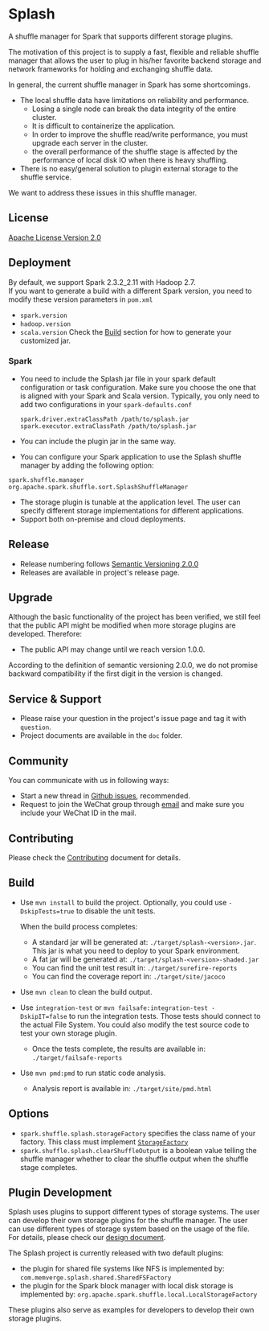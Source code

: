 # Splash

A shuffle manager for Spark that supports different storage plugins.

The motivation of this project is to supply a fast, flexible and reliable 
shuffle manager that allows the user to plug in his/her favorite backend storage 
and network frameworks for holding and exchanging shuffle data. 

In general, the current shuffle manager in Spark has some shortcomings.

* The local shuffle data have limitations on reliability and performance. 
  * Losing a single node can break the data integrity of the entire cluster.
  * It is difficult to containerize the application.
  * In order to improve the shuffle read/write performance, you must upgrade 
    each server in the cluster.
  * the overall performance of the shuffle stage is affected by the performance 
    of local disk IO when there is heavy shuffling.
* There is no easy/general solution to plugin external storage to the shuffle 
  service.
  
We want to address these issues in this shuffle manager.

## License
[Apache License Version 2.0](LICENSE)

## Deployment
By default, we support Spark 2.3.2_2.11 with Hadoop 2.7.  
If you want to generate a build with a different Spark version, you need to modify 
these version parameters in `pom.xml` 
* `spark.version`
* `hadoop.version`
* `scala.version`
Check the [Build](#build) section for how to generate your customized jar.

### Spark
* You need to include the Splash jar file in your spark default configuration 
  or task configuration.  Make sure you choose the one that is aligned with your 
  Spark and Scala version.  Typically, you only need to add two configurations 
  in your `spark-defaults.conf`
  
  ```
  spark.driver.extraClassPath /path/to/splash.jar
  spark.executor.extraClassPath /path/to/splash.jar
  ```
* You can include the plugin jar in the same way.
* You can configure your Spark application to use the Splash shuffle manager 
  by adding the following option:
```
spark.shuffle.manager org.apache.spark.shuffle.sort.SplashShuffleManager
```
* The storage plugin is tunable at the application level.  The user can specify 
  different storage implementations for different applications.
* Support both on-premise and cloud deployments.

## Release
* Release numbering follows [Semantic Versioning 2.0.0](https://semver.org/#semantic-versioning-200)
* Releases are available in project's release page.

## Upgrade
Although the basic functionality of the project has been verified, we still feel 
that the public API might be modified when more storage plugins are developed. 
Therefore:
* The public API may change until we reach version 1.0.0.

According to the definition of semantic versioning 2.0.0, we do not promise 
backward compatibility if the first digit in the version is changed.

## Service & Support
* Please raise your question in the project's issue page and tag it with 
  `question`.
* Project documents are available in the `doc` folder.

## Community
You can communicate with us in following ways:
* Start a new thread in [Github issues](https://github.com/MemVerge/splash/issues), 
  recommended.
* Request to join the WeChat group through [email](mailto://cedric.zhuang@memverge.com) 
  and make sure you include your WeChat ID in the mail.

## Contributing
Please check the [Contributing](CONTRIBUTING.md) document for details.

## Build

* Use `mvn install` to build the project.  Optionally, you could use 
  `-DskipTests=true` to disable the unit tests.

  When the build process completes:
  * A standard jar will be generated at: `./target/splash-<version>.jar`.  This
    jar is what you need to deploy to your Spark environment.
  * A fat jar will be generated at: `./target/splash-<version>-shaded.jar`
  * You can find the unit test result in: `./target/surefire-reports`
  * You can find the coverage report in: `./target/site/jacoco` 

* Use `mvn clean` to clean the build output.

* Use `integration-test` or `mvn failsafe:integration-test -DskipIT=false`
  to run the integration tests.  Those tests should connect to the actual File 
  System.  You could also modify the test source code to test your own storage 
  plugin.
  * Once the tests complete, the results are available in: 
    `./target/failsafe-reports`

* Use `mvn pmd:pmd` to run static code analysis.
  * Analysis report is available in: `./target/site/pmd.html`

## Options
* `spark.shuffle.splash.storageFactory` specifies the class name of your 
  factory.  This class must implement 
  [`StorageFactory`](src/main/java/com/memverge/splash/StorageFactory.java)
* `spark.shuffle.splash.clearShuffleOutput` is a boolean value telling the 
  shuffle manager whether to clear the shuffle output when the shuffle stage 
  completes.
  
## Plugin Development
Splash uses plugins to support different types of storage systems.  The user can 
develop their own storage plugins for the shuffle manager.  The user can use 
different types of storage system based on the usage of the file.  For details, 
please check our [design document](doc/Design.md).

The Splash project is currently released with two default plugins:
* the plugin for shared file systems like NFS is implemented by:
  `com.memverge.splash.shared.SharedFSFactory`
* the plugin for the Spark block manager with local disk storage is implemented by:
  `org.apache.spark.shuffle.local.LocalStorageFactory`

These plugins also serve as examples for developers to develop their own 
storage plugins.
